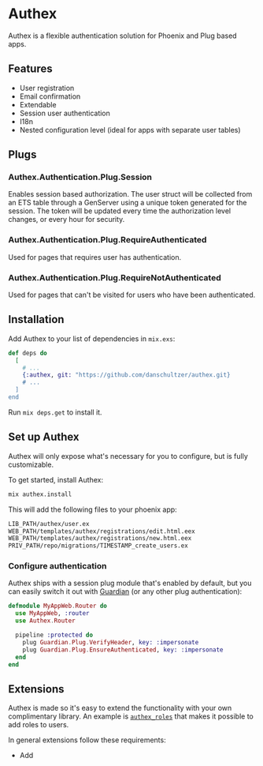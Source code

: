 # Authex

Authex is a flexible authentication solution for Phoenix and Plug based apps.

## Features

* User registration
* Email confirmation
* Extendable
* Session user authentication
* I18n
* Nested configuration level (ideal for apps with separate user tables)

## Plugs

### Authex.Authentication.Plug.Session

Enables session based authorization. The user struct will be collected from an ETS table through a GenServer using a unique token generated for the session. The token will be updated every time the authorization level changes, or every hour for security.

### Authex.Authentication.Plug.RequireAuthenticated

Used for pages that requires user has authentication.

### Authex.Authentication.Plug.RequireNotAuthenticated

Used for pages that can't be visited for users who have been authenticated.

## Installation

Add Authex to your list of dependencies in `mix.exs`:

```elixir
def deps do
  [
    # ...
    {:authex, git: "https://github.com/danschultzer/authex.git}
    # ...
  ]
end
```

Run `mix deps.get` to install it.

## Set up Authex

Authex will only expose what's necessary for you to configure, but is fully customizable.

To get started, install Authex:

```bash
mix authex.install
```

This will add the following files to your phoenix app:

```bash
LIB_PATH/authex/user.ex
WEB_PATH/templates/authex/registrations/edit.html.eex
WEB_PATH/templates/authex/registrations/new.html.eex
PRIV_PATH/repo/migrations/TIMESTAMP_create_users.ex
```

### Configure authentication

Authex ships with a session plug module that's enabled by default, but you can easily switch it out with [Guardian](https://github.com/ueberauth/guardian) (or any other plug authentication):

```elixir
defmodule MyAppWeb.Router do
  use MyAppWeb, :router
  use Authex.Router

  pipeline :protected do
    plug Guardian.Plug.VerifyHeader, key: :impersonate
    plug Guardian.Plug.EnsureAuthenticated, key: :impersonate
  end
end
```

## Extensions

Authex is made so it's easy to extend the functionality with your own complimentary library. An example is [`authex_roles`]() that makes it possible to add roles to users.

In general extensions follow these requirements:

* Add